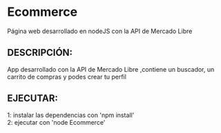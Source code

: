 # Ecommerce
Página web desarrollado en nodeJS con la API de Mercado Libre

<h2>DESCRIPCIÓN:</h2>
App desarrollado con la API de Mercado Libre ,contiene un  buscador, un carrito de compras y podes crear tu perfil

<h2>EJECUTAR:</h2>
1: instalar las dependencias con 'npm install' <br>
2: ejecutar con 'node Ecommerce'


